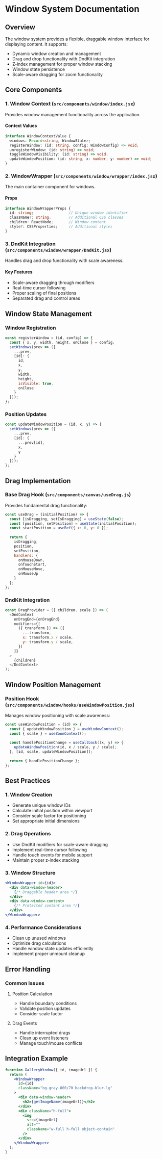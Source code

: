 # Window System Documentation

## Overview

The window system provides a flexible, draggable window interface for displaying content. It supports:
- Dynamic window creation and management
- Drag and drop functionality with DndKit integration
- Z-index management for proper window stacking
- Window state persistence
- Scale-aware dragging for zoom functionality

## Core Components

### 1. Window Context (`src/components/window/index.jsx`)

Provides window management functionality across the application.

#### Context Values
```typescript
interface WindowContextValue {
  windows: Record<string, WindowState>;
  registerWindow: (id: string, config: WindowConfig) => void;
  unregisterWindow: (id: string) => void;
  toggleWindowVisibility: (id: string) => void;
  updateWindowPosition: (id: string, x: number, y: number) => void;
}
```

### 2. WindowWrapper (`src/components/window/wrapper/index.jsx`)

The main container component for windows.

#### Props
```typescript
interface WindowWrapperProps {
  id: string;                // Unique window identifier
  className?: string;        // Additional CSS classes
  children: ReactNode;       // Window content
  style?: CSSProperties;     // Additional styles
}
```

### 3. DndKit Integration (`src/components/window/wrapper/DndKit.jsx`)

Handles drag and drop functionality with scale awareness.

#### Key Features
- Scale-aware dragging through modifiers
- Real-time cursor following
- Proper scaling of final positions
- Separated drag and control areas

## Window State Management

### Window Registration
```javascript
const registerWindow = (id, config) => {
  const { x, y, width, height, onClose } = config;
  setWindows(prev => ({
    ...prev,
    [id]: {
      id,
      x,
      y,
      width,
      height,
      isVisible: true,
      onClose
    }
  }));
};
```

### Position Updates
```javascript
const updateWindowPosition = (id, x, y) => {
  setWindows(prev => ({
    ...prev,
    [id]: {
      ...prev[id],
      x,
      y
    }
  }));
};
```

## Drag Implementation

### Base Drag Hook (`src/components/canvas/useDrag.js`)

Provides fundamental drag functionality:

```javascript
const useDrag = (initialPosition) => {
  const [isDragging, setIsDragging] = useState(false);
  const [position, setPosition] = useState(initialPosition);
  const startPosition = useRef({ x: 0, y: 0 });
  
  return {
    isDragging,
    position,
    setPosition,
    handlers: {
      onMouseDown,
      onTouchStart,
      onMouseMove,
      onMouseUp
    }
  };
};
```

### DndKit Integration

```javascript
const DragProvider = ({ children, scale }) => (
  <DndContext 
    onDragEnd={onDragEnd}
    modifiers={[
      ({ transform }) => ({
        ...transform,
        x: transform.x / scale,
        y: transform.y / scale,
      })
    ]}
  >
    {children}
  </DndContext>
);
```

## Window Position Management

### Position Hook (`src/components/window/hooks/useWindowPosition.jsx`)

Manages window positioning with scale awareness:

```javascript
const useWindowPosition = (id) => {
  const { updateWindowPosition } = useWindowContext();
  const { scale } = useZoomContext();
  
  const handlePositionChange = useCallback((x, y) => {
    updateWindowPosition(id, x / scale, y / scale);
  }, [id, scale, updateWindowPosition]);
  
  return { handlePositionChange };
};
```

## Best Practices

### 1. Window Creation
- Generate unique window IDs
- Calculate initial position within viewport
- Consider scale factor for positioning
- Set appropriate initial dimensions

### 2. Drag Operations
- Use DndKit modifiers for scale-aware dragging
- Implement real-time cursor following
- Handle touch events for mobile support
- Maintain proper z-index stacking

### 3. Window Structure
```jsx
<WindowWrapper id={id}>
  <div data-window-header>
    {/* Draggable header area */}
  </div>
  <div data-window-content>
    {/* Protected content area */}
  </div>
</WindowWrapper>
```

### 4. Performance Considerations
- Clean up unused windows
- Optimize drag calculations
- Handle window state updates efficiently
- Implement proper unmount cleanup

## Error Handling

### Common Issues
1. Position Calculation
   - Handle boundary conditions
   - Validate position updates
   - Consider scale factor

2. Drag Events
   - Handle interrupted drags
   - Clean up event listeners
   - Manage touch/mouse conflicts

## Integration Example

```jsx
function GalleryWindow({ id, imageUrl }) {
  return (
    <WindowWrapper
      id={id}
      className="bg-gray-800/70 backdrop-blur-lg"
    >
      <div data-window-header>
        <h2>{getImageName(imageUrl)}</h2>
      </div>
      <div className="h-full">
        <img 
          src={imageUrl} 
          alt="" 
          className="w-full h-full object-contain" 
        />
      </div>
    </WindowWrapper>
  );
}
```